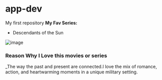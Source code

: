 # app-dev
My first repository
**My Fav Series:**
- Descendants of the Sun
  
![image](https://github.com/user-attachments/assets/660b800b-6d0b-4507-9890-c2273401627b)


### Reason Why I Love this movies or series
_The way the past and present are connected.I love the mix of romance, action, and heartwarming moments in a unique military setting.
